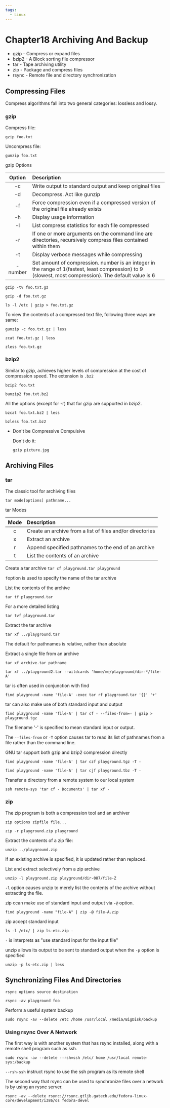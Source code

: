 ```yaml
---
tags:
  - Linux
---
```


# Chapter18 Archiving And Backup

- gzip - Compress or expand files
- bzip2 - A Block sorting file compressor
- tar - Tape archiving utility
- zip - Package and compress files
- rsync - Remote file and directory synchronization

## Compressing Files

Compress algorithms fall into two general categories: lossless and lossy.

### gzip

Compress file:

`gzip foo.txt`

Uncompress file:

`gunzip foo.txt`

gzip Options

| Option  | Description                                                                                                                                            |
| :-----: | :----------------------------------------------------------------------------------------------------------------------------------------------------- |
|   -c    | Write output to standard output and keep original files                                                                                                |
|   -d    | Decompress. Act like gunzip                                                                                                                            |
|   -f    | Force compression even if a compressed version of the original file already exists                                                                     |
|   -h    | Display usage information                                                                                                                              |
|   -l    | List compress statistics for each file compressed                                                                                                      |
|   -r    | If one or more arguments on the command line are directories, recursively compress files contained within them                                         |
|   -t    | Display verbose messages while compressing                                                                                                             |
| -number | Set amount of compression. number is an integer in the range of 1(fastest, least compression) to 9 (slowest, most compression). The default value is 6 |

`gzip -tv foo.txt.gz`

`gzip -d foo.txt.gz`

`ls -l /etc | gzip > foo.txt.gz`

To view the contents of a compressed text file, following three ways are same:

`gunzip -c foo.txt.gz | less`

`zcat foo.txt.gz | less`

`zless foo.txt.gz`

### bzip2

Similar to gzip, achieves higher levels of compression at the cost of compression speed. The extension is `.bz2`

`bzip2 foo.txt`

`bunzip2 foo.txt.bz2`

All the options (except for -r) that for gzip are supported in bzip2.

`bzcat foo.txt.bz2 | less`

`bzless foo.txt.bz2`

- Don't be Compressive Compulsive

  Don't do it:

  `gzip picture.jpg`

## Archiving Files

### tar

The classic tool for archiving files

`tar mode[options] pathname...`

tar Modes

| Mode | Description                                               |
| :--: | :-------------------------------------------------------- |
|  c   | Create an archive from a list of files and/or directories |
|  x   | Extract an archive                                        |
|  r   | Append specified pathnames to the end of an archive       |
|  t   | List the contents of an archive                           |

Create a tar archive
`tar cf playground.tar playground`

`f`option is used to specify the name of the tar archive

List the contents of the archive

`tar tf playground.tar`

For a more detailed listing

`tar tvf playground.tar`

Extract the tar archive

`tar xf ../playground.tar`

The default for pathnames is relative, rather than absolute

Extract a single file from an archive

`tar xf archive.tar pathname`

`tar xf ../playground2.tar --wildcards 'home/me/playground/dir-*/file-A'`

tar is often used in conjunction with find

`find playground -name 'file-A' -exec tar rf playground.tar '{}' '+'`

tar can also make use of both standard input and output

`find playground -name 'file-A' | tar cf - --files-from=- | gzip > playground.tgz`

The filename '-' is specified to mean standard input or output.

The `--files-from` or `-T` option causes tar to read its list of pathnames from a file rather than the command line.

GNU tar support both gzip and bzip2 compression directly

`find playground -name 'file-A' | tar czf playground.tgz -T -`

`find playground -name 'file-A' | tar cjf playground.tbz -T -`

Transfer a directory from a remote system to our local system

`ssh remote-sys 'tar cf - Documents' | tar xf -`

### zip

The zip program is both a compression tool and an archiver

`zip options zipfile file...`

`zip -r playground.zip playground`

Extract the contents of a zip file:

`unzip ../playground.zip`

If an existing archive is specified, it is updated rather than replaced.

List and extract selectively from a zip archive

`unzip -l playground.zip playground/dir-087/file-Z`

`-l` option causes unzip to merely list the contents of the archive without extracting the file.

zip ccan make use of standard input and output via `-@` option.

`find playground -name "file-A" | zip -@ file-A.zip`

zip accept standard input

`ls -l /etc/ | zip ls-etc.zip -`

`-` is interprets as "use standard input for the input file"

unzip allows its output to be sent to standard output when the `-p` option is specified

`unzip -p ls-etc.zip | less`

## Synchronizing Files And Directories

`rsync options source destination`

`rsync -av playground foo`

Perform a useful system backup

`sudo rsync -av --delete /etc /home /usr/local /media/BigDisk/backup`

### Using rsync Over A Network

The first way is with another system that has rsync installed, along with a remote shell program such as ssh.

`sudo rsync -av --delete --rsh=ssh /etc/ home /usr/local remote-sys:/backup`

`--rsh-ssh` instruct rsync to use the ssh program as its remote shell

The second way that rsync can be used to synchronize files over a network is by using an rysnc server.

`rsync -av --delete rsync://rsync.gtlib.gatech.edu/fedora-linux-core/development/i386/os fedora-devel`
